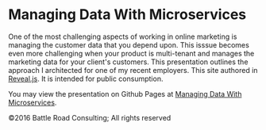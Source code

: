 # Managing Data With Microservices

One of the most challenging aspects of working in online marketing is managing the customer data that you depend upon.  This isssue becomes even more challenging when your product is multi-tenant and manages the marketing data for your client's customers.  This presentation outlines the approach I architected for one of my recent employers. This site authored in [Reveal.js](https://github.com/hakimel/reveal.js/).  It is intended for public consumption.

You may view the presentation on Github Pages at [Managing Data With Microservices](http://tspauld98.github.io/Managing-Data-With-Microservices/).

&copy;2016 Battle Road Consulting; All rights reserved